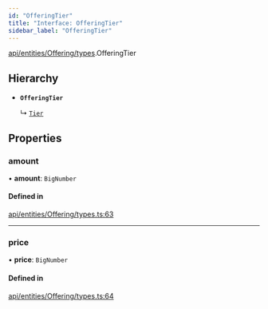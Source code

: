 ```yaml
---
id: "OfferingTier"
title: "Interface: OfferingTier"
sidebar_label: "OfferingTier"
---
```


[api/entities/Offering/types](../../../../../../modules/API/Entities/Offering/Types/Types.md).OfferingTier

## Hierarchy

- **`OfferingTier`**

  ↳ [`Tier`](../Tier/Tier.md)

## Properties

### amount

• **amount**: `BigNumber`

#### Defined in

[api/entities/Offering/types.ts:63](https://github.com/PolymeshAssociation/polymesh-sdk/blob/c53723bab/src/api/entities/Offering/types.ts#L63)

___

### price

• **price**: `BigNumber`

#### Defined in

[api/entities/Offering/types.ts:64](https://github.com/PolymeshAssociation/polymesh-sdk/blob/c53723bab/src/api/entities/Offering/types.ts#L64)
